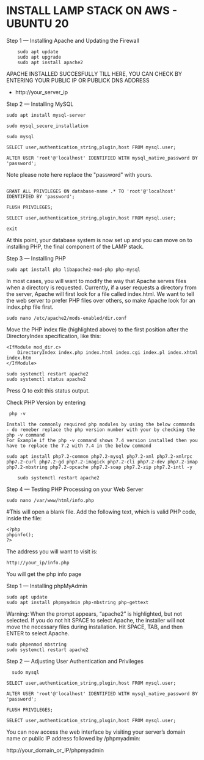 # INSTALL LAMP STACK ON AWS - UBUNTU 20

Step 1 — Installing Apache and Updating the Firewall
```
	sudo apt update
	sudo apt upgrade
	sudo apt install apache2
```
 APACHE INSTALLED SUCCESFULLY TILL HERE, YOU CAN CHECK BY ENTERING YOUR PUBLIC IP OR PUBLICK DNS ADDRESS 
- http://your_server_ip


Step 2 — Installing MySQL

```
sudo apt install mysql-server
```

```
sudo mysql_secure_installation
```

```
sudo mysql
```

```
SELECT user,authentication_string,plugin,host FROM mysql.user;
```

```
ALTER USER 'root'@'localhost' IDENTIFIED WITH mysql_native_password BY 'password';
```

Note  please note here replace the "password" with yours.

```

GRANT ALL PRIVILEGES ON database-name .* TO 'root'@'localhost' IDENTIFIED BY 'password';

```
```
FLUSH PRIVILEGES;
```

```
SELECT user,authentication_string,plugin,host FROM mysql.user;
```
```
exit
```

At this point, your database system is now set up and you can move on to installing PHP, the final component of the LAMP stack.

Step 3 — Installing PHP

```
sudo apt install php libapache2-mod-php php-mysql
```

In most cases, you will want to modify the way that Apache serves files when a directory is requested. Currently, if a user requests a directory from the server, Apache will first look for a file called index.html. We want to tell the web server to prefer PHP files over others, so make Apache look for an index.php file first.

```
sudo nano /etc/apache2/mods-enabled/dir.conf
```
Move the PHP index file (highlighted above) to the first position after the DirectoryIndex specification, like this:
```
<IfModule mod_dir.c>
	DirectoryIndex index.php index.html index.cgi index.pl index.xhtml index.htm
</IfModule>	
```

```
sudo systemctl restart apache2
sudo systemctl status apache2
```

Press Q to exit this status output.
	
Check PHP Version by entering 
```
 php -v
```

	Install the commonly required php modules by using the below commands - do remeber replace the php version number with your by checking the php -v command 
	For Example if the php -v command shows 7.4 version installed then you have to replace the 7.2 with 7.4 in the below command


```
sudo apt install php7.2-common php7.2-mysql php7.2-xml php7.2-xmlrpc php7.2-curl php7.2-gd php7.2-imagick php7.2-cli php7.2-dev php7.2-imap php7.2-mbstring php7.2-opcache php7.2-soap php7.2-zip php7.2-intl -y
```
```
	sudo systemctl restart apache2
```

	
Step 4 — Testing PHP Processing on your Web Server
```
sudo nano /var/www/html/info.php
```	

#This will open a blank file. Add the following text, which is valid PHP code, inside the file:


```
<?php
phpinfo();
?>

```	
The address you will want to visit is:

	http://your_ip/info.php

You will get the php info page

Step 1 — Installing phpMyAdmin

```
sudo apt update
sudo apt install phpmyadmin php-mbstring php-gettext
```
Warning: When the prompt appears, “apache2” is highlighted, but not selected. If you do not hit SPACE to select Apache, the installer will not move the necessary files during installation. Hit SPACE, TAB, and then ENTER to select Apache.
```
sudo phpenmod mbstring
sudo systemctl restart apache2
```

  
Step 2 — Adjusting User Authentication and Privileges
```
  sudo mysql
```
```
SELECT user,authentication_string,plugin,host FROM mysql.user;
```
```
ALTER USER 'root'@'localhost' IDENTIFIED WITH mysql_native_password BY 'password';
```
```
FLUSH PRIVILEGES;

```
```
SELECT user,authentication_string,plugin,host FROM mysql.user;
```

You can now access the web interface by visiting your server’s domain name or public IP address followed by /phpmyadmin:

http://your_domain_or_IP/phpmyadmin


	
